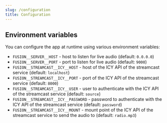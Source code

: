 ```yaml
---
slug: /configuration
title: Configuration
---
```


## Environment variables

You can configure the app at runtime using various environment variables:

- `FUSION__SERVER__HOST` -
  host to listen for live audio
  (default: `0.0.0.0`)
- `FUSION__SERVER__PORT` -
  port to listen for live audio
  (default: `9000`)
- `FUSION__STREAMCAST__ICY__HOST` -
  host of the ICY API of the streamcast service
  (default: `localhost`)
- `FUSION__STREAMCAST__ICY__PORT` -
  port of the ICY API of the streamcast service
  (default: `8000`)
- `FUSION__STREAMCAST__ICY__USER` -
  user to authenticate with the ICY API of the streamcast service
  (default: `source`)
- `FUSION__STREAMCAST__ICY__PASSWORD` -
  password to authenticate with the ICY API of the streamcast service
  (default: `password`)
- `FUSION__STREAMCAST__ICY__MOUNT` -
  mount point of the ICY API of the streamcast service to send the audio to
  (default: `radio.mp3`)
